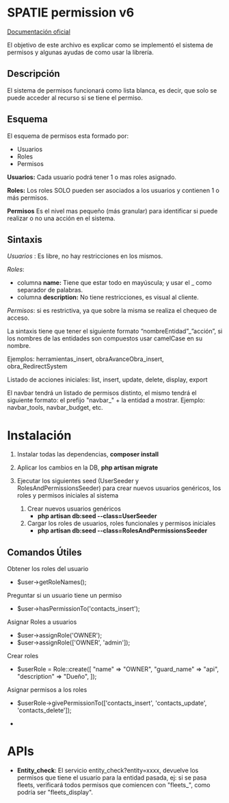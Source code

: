 # SPATIE permission v6

[Documentación oficial](https://spatie.be/docs/laravel-permission/v6/introduction)

El objetivo de este archivo es explicar como se implementó el sistema de permisos y algunas ayudas de como usar la librería.

## Descripción

El sistema de permisos funcionará como lista blanca, es decir, que solo se puede acceder al recurso si se tiene el permiso.

## Esquema

El esquema de permisos esta formado por:

-   Usuarios
-   Roles
-   Permisos

**Usuarios:** Cada usuario podrá tener 1 o mas roles  asignado.

**Roles:** Los roles SOLO pueden ser asociados a los usuarios y contienen 1 o más permisos.

**Permisos** Es el nivel mas pequeño (más granular) para identificar si puede realizar o no una acción en el sistema.

## Sintaxis

_Usuarios_ : Es libre, no hay restricciones en los mismos.

_Roles_:

-   columna **name:** Tiene que estar todo en mayúscula; y usar el \_ como separador de palabras.
-   columna **description:** No tiene restricciones, es visual al cliente.

_Permisos_: si es restrictiva, ya que sobre la misma se realiza el chequeo de acceso.

La sintaxis tiene que tener el siguiente formato “nombreEntidad”\_”acción”, si los nombres de las entidades son compuestos usar camelCase en su nombre.

Ejemplos: herramientas_insert, obraAvanceObra_insert, obra_RedirectSystem

Listado de acciones iniciales: list, insert, update, delete, display, export

El navbar tendrá un listado de permisos distinto, el mismo tendrá el siguiente formato: el prefijo "navbar\_" + la entidad a mostrar. Ejemplo: navbar_tools, navbar_budget, etc.

# Instalación

1. Instalar todas las dependencias, **composer install**

1. Aplicar los cambios en la DB, **php artisan migrate**

1. Ejecutar los siguientes seed (UserSeeder y RolesAndPermissionsSeeder) para crear nuevos usuarios genéricos, los roles y permisos iniciales al sistema

    1. Crear nuevos usuarios genéricos
        - **php artisan db:seed --class=UserSeeder** 
    2. Cargar los roles de usuarios, roles funcionales y permisos iniciales
        - **php artisan db:seed --class=RolesAndPermissionsSeeder**

## Comandos Útiles

Obtener los roles del usuario

-   $user->getRoleNames();

Preguntar si un usuario tiene un permiso

-   $user->hasPermissionTo('contacts_insert');

Asignar Roles a usuarios

-   $user->assignRole('OWNER');
-   $user->assignRole(['OWNER', 'admin']);

Crear roles

-   $userRole = Role::create([
    "name" => "OWNER",
    "guard_name" => "api",
    "description" => "Dueño",
    ]);

Asignar permisos a los roles

-   $userRole->givePermissionTo(['contacts_insert', 'contacts_update', 'contacts_delete']);

-   
# APIs
- **Entity_check**: El servicio entity_check?entity=xxxx, devuelve los permisos que tiene el usuario para la entidad pasada, ej: si se pasa fleets, verificará todos permisos que comiencen con "fleets_", como podría ser "fleets_display".

